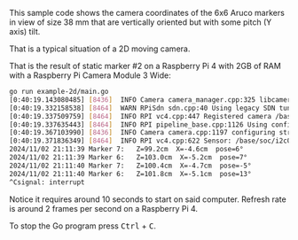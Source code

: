 This sample code shows the camera coordinates of the 6x6 Aruco markers in view of size 38 mm that are vertically oriented but with some pitch (Y axis) tilt.

That is a typical situation of a 2D moving camera.

That is the result of static marker #2 on a Raspberry Pi 4 with 2GB of RAM with a Raspberry Pi Camera Module 3 Wide:

```bash
go run example-2d/main.go
[0:40:19.143080485] [8436]  INFO Camera camera_manager.cpp:325 libcamera v0.3.2+27-7330f29b
[0:40:19.332158538] [8464]  WARN RPiSdn sdn.cpp:40 Using legacy SDN tuning - please consider moving SDN inside rpi.denoise
[0:40:19.337509759] [8464]  INFO RPI vc4.cpp:447 Registered camera /base/soc/i2c0mux/i2c@1/imx708@1a to Unicam device /dev/media3 and ISP device /dev/media0
[0:40:19.337635443] [8464]  INFO RPI pipeline_base.cpp:1126 Using configuration file '/usr/share/libcamera/pipeline/rpi/vc4/rpi_apps.yaml'
[0:40:19.367103990] [8436]  INFO Camera camera.cpp:1197 configuring streams: (0) 4608x2592-XBGR8888 (1) 4608x2592-YUV420 (2) 2304x1296-SBGGR10_CSI2P
[0:40:19.371836349] [8464]  INFO RPI vc4.cpp:622 Sensor: /base/soc/i2c0mux/i2c@1/imx708@1a - Selected sensor format: 2304x1296-SBGGR10_1X10 - Selected unicam format: 2304x1296-pBAA
2024/11/02 21:11:39 Marker 7:   Z=99.2cm  X=-4.6cm  pose=6°
2024/11/02 21:11:39 Marker 6:   Z=103.0cm  X=-5.2cm  pose=7°
2024/11/02 21:11:40 Marker 7:   Z=100.4cm  X=-4.7cm  pose=-5°
2024/11/02 21:11:40 Marker 6:   Z=101.8cm  X=-5.1cm  pose=13°
^Csignal: interrupt
```

Notice it requires around 10 seconds to start on said computer. Refresh rate is around 2 frames per second on a Raspberry Pi 4.

To stop the Go program press <kbd>Ctrl</kbd> + <kbd>C</kbd>.
